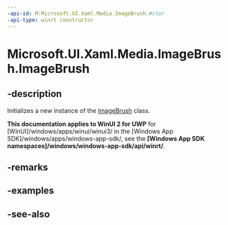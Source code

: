 ```yaml
---
-api-id: M:Microsoft.UI.Xaml.Media.ImageBrush.#ctor
-api-type: winrt constructor
---
```


<!-- Method syntax
public ImageBrush()
-->

# Microsoft.UI.Xaml.Media.ImageBrush.ImageBrush

## -description
Initializes a new instance of the [ImageBrush](imagebrush.md) class.

**This documentation applies to WinUI 2 for UWP** for [WinUI]/windows/apps/winui/winui3/ in the [Windows App SDK]/windows/apps/windows-app-sdk/, see the **[Windows App SDK namespaces]/windows/windows-app-sdk/api/winrt/**.

## -remarks

## -examples

## -see-also
